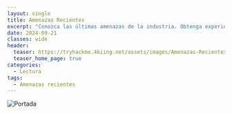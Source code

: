```yaml
---
layout: single
title: Amenazas Recientes
excerpt: "Conozca las últimas amenazas de la industria. Obtenga experiencia práctica en la identificación, explotación y mitigación de vulnerabilidades críticas."
date: 2024-09-21
classes: wide
header:
  teaser: https://tryhackme.4kiing.net/assets/images/Amenazas-Recientes/Amenaza.jpeg
  teaser_home_page: true
categories:
  - Lectura
tags:
  - Amenazas recientes
---
```


![Portada](https://tryhackme.4kiing.net/assets/images/Amenazas-Recientes/Portada.png)
